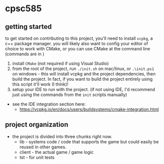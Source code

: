 # cpsc585

## getting started

to get started on contributing to this project, you'll need to install `vcpkg`, a c++ package manager. you will likely also want to config your editor of choice to work with CMake, or you can use CMake at the command line (commands are in )

1. install `CMake` (not required if using Visual Studio)
2. from the root of the project, run `./init.sh` on mac/linux, or `.\init.ps1` on windows - this will install vcpkg and the project dependencies, then build the project. In fact, if you want to
build the project entirely using this script it'll work (I think)!
3. setup your IDE to run with the project. (if not using IDE, I'd recommend just using the commands from the `init` scripts manually)

- see the IDE integration section here:
  - https://vcpkg.io/en/docs/users/buildsystems/cmake-integration.html

## project organization

- the project is divided into three chunks right now.
  - lib - systems code / code that supports the game but could easily be reused in other games.
  - client - the actual game / game logic
  - tst - for unit tests
